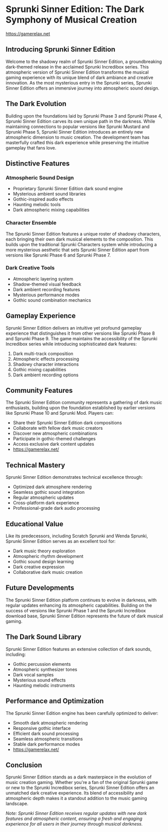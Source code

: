 # Sprunki Sinner Edition: The Dark Symphony of Musical Creation
https://gamerelax.net

## Introducing Sprunki Sinner Edition

Welcome to the shadowy realm of Sprunki Sinner Edition, a groundbreaking dark-themed release in the acclaimed Sprunki Incredibox series. This atmospheric version of Sprunki Sinner Edition transforms the musical gaming experience with its unique blend of dark ambiance and creative innovation. As the most mysterious entry in the Sprunki series, Sprunki Sinner Edition offers an immersive journey into atmospheric sound design.

## The Dark Evolution

Building upon the foundations laid by Sprunki Phase 3 and Sprunki Phase 4, Sprunki Sinner Edition carves its own unique path in the darkness. While maintaining connections to popular versions like Sprunki Mustard and Sprunki Phase 5, Sprunki Sinner Edition introduces an entirely new atmospheric dimension to music creation. The development team has masterfully crafted this dark experience while preserving the intuitive gameplay that fans love.

## Distinctive Features

### Atmospheric Sound Design
- Proprietary Sprunki Sinner Edition dark sound engine
- Mysterious ambient sound libraries
- Gothic-inspired audio effects
- Haunting melodic tools
- Dark atmospheric mixing capabilities

### Character Ensemble
The Sprunki Sinner Edition features a unique roster of shadowy characters, each bringing their own dark musical elements to the composition. This builds upon the traditional Sprunki Characters system while introducing a more mysterious aesthetic that sets Sprunki Sinner Edition apart from versions like Sprunki Phase 6 and Sprunki Phase 7.

### Dark Creative Tools
- Atmospheric layering system
- Shadow-themed visual feedback
- Dark ambient recording features
- Mysterious performance modes
- Gothic sound combination mechanics

## Gameplay Experience

Sprunki Sinner Edition delivers an intuitive yet profound gameplay experience that distinguishes it from other versions like Sprunki Phase 8 and Sprunki Phase 9. The game maintains the accessibility of the Sprunki Incredibox series while introducing sophisticated dark features:

1. Dark multi-track composition
2. Atmospheric effects processing
3. Shadowy character interactions
4. Gothic mixing capabilities
5. Dark ambient recording options

## Community Features

The Sprunki Sinner Edition community represents a gathering of dark music enthusiasts, building upon the foundation established by earlier versions like Sprunki Phase 10 and Sprunki Mod. Players can:

- Share their Sprunki Sinner Edition dark compositions
- Collaborate with fellow dark music creators
- Discover new atmospheric combinations
- Participate in gothic-themed challenges
- Access exclusive dark content updates
- https://gamerelax.net/

## Technical Mastery

Sprunki Sinner Edition demonstrates technical excellence through:

- Optimized dark atmosphere rendering
- Seamless gothic sound integration
- Regular atmospheric updates
- Cross-platform dark experience
- Professional-grade dark audio processing

## Educational Value

Like its predecessors, including Scratch Sprunki and Wenda Sprunki, Sprunki Sinner Edition serves as an excellent tool for:

- Dark music theory exploration
- Atmospheric rhythm development
- Gothic sound design learning
- Dark creative expression
- Collaborative dark music creation

## Future Developments

The Sprunki Sinner Edition platform continues to evolve in darkness, with regular updates enhancing its atmospheric capabilities. Building on the success of versions like Sprunki Phase 1 and the Sprunki Incredibox download base, Sprunki Sinner Edition represents the future of dark musical gaming.

## The Dark Sound Library

Sprunki Sinner Edition features an extensive collection of dark sounds, including:

- Gothic percussion elements
- Atmospheric synthesizer tones
- Dark vocal samples
- Mysterious sound effects
- Haunting melodic instruments

## Performance and Optimization

The Sprunki Sinner Edition engine has been carefully optimized to deliver:

- Smooth dark atmospheric rendering
- Responsive gothic interface
- Efficient dark sound processing
- Seamless atmospheric transitions
- Stable dark performance modes
- https://gamerelax.net/

## Conclusion

Sprunki Sinner Edition stands as a dark masterpiece in the evolution of music creation gaming. Whether you're a fan of the original Sprunki game or new to the Sprunki Incredibox series, Sprunki Sinner Edition offers an unmatched dark creative experience. Its blend of accessibility and atmospheric depth makes it a standout addition to the music gaming landscape.

*Note: Sprunki Sinner Edition receives regular updates with new dark features and atmospheric content, ensuring a fresh and engaging experience for all users in their journey through musical darkness.*
